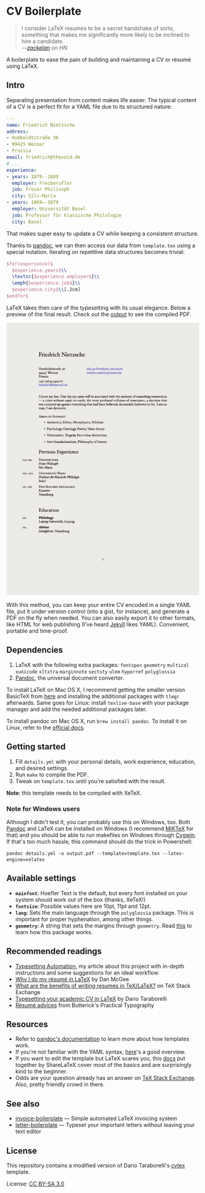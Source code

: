 # CV Boilerplate

> I consider LaTeX resumes to be a secret handshake of sorts, something that makes me significantly more likely to be inclined to hire a candidate.  
> &mdash;<cite>[zackelan](https://news.ycombinator.com/item?id=10452606)<cite> on HN

A boilerplate to ease the pain of building and maintaining a CV or résumé using LaTeX.

## Intro

Separating presentation from content makes life easier. The typical content of a CV is a perfect fit for a YAML file due to its structured nature:

```YAML
---
name: Friedrich Nietzsche
address:
- Humboldtstraße 36
- 99425 Weimar
- Prussia
email: friedrich@thevoid.de
# ...
experience:
- years: 1879--1889
  employer: Freiberufler
  job: Freier Philisoph
  city: Sils-Maria
- years: 1869–-1879
  employer: Universität Basel
  job: Professor für klassische Philologie
  city: Basel
```

That makes super easy to update a CV while keeping a consistent structure.

Thanks to [pandoc](http://pandoc.org/), we can then access our data from `template.tex` using a special notation. Iterating on repetitive data structures becomes trivial:

```latex
$for(experience)$
  $experience.years$\\
  \textsc{$experience.employer$}\\
  \emph{$experience.job$}\\
  $experience.city$\\[.2cm]
$endfor$
```

LaTeX takes then care of the typesetting with its usual elegance. Below a preview of the final result. Check out the [output](output.pdf) to see the compiled PDF.

![preview](preview.png)

With this method, you can keep your entire CV encoded in a single YAML file, put it under version control (into a gist, for instance), and generate a PDF on the fly when needed. You can also easily export it to other formats, like HTML for web publishing (I've heard [Jekyll](http://jekyllrb.com/) likes YAML). Convenient, portable and time-proof.

## Dependencies

1. LaTeX with the following extra packages: `fontspec` `geometry` `multicol` `xunicode` `xltxtra` `marginnote` `sectsty` `ulem` `hyperref` `polyglossia`
2. [Pandoc](http://pandoc.org/), the universal document converter.

To install LaTeX on Mac OS X, I recommend getting the smaller version BasicTeX from [here](https://tug.org/mactex/morepackages.html) and installing the additional packages with `tlmgr` afterwards. Same goes for Linux: install `texlive-base` with your package manager and add the needed additional packages later.

To install pandoc on Mac OS X, run `brew install pandoc`. To install it on Linux, refer to the [official docs](http://pandoc.org/installing.html).

## Getting started

1. Fill `details.yml` with your personal details, work experience, education, and desired settings.
2. Run `make` to compile the PDF.
3. Tweak on `template.tex` until you're satisfied with the result.

**Note**: this template needs to be compiled with XeTeX.

### Note for Windows users

Although I didn't test it, you can probably use this on Windows, too. Both [Pandoc](http://pandoc.org/installing.html) and LaTeX can be installed on Windows (I recommend [MiKTeX](http://miktex.org/) for that) and you should be able to run makefiles on Windows through [Cygwin](https://www.cygwin.com/). If that's too much hassle, this command should do the trick in Powershell:

    pandoc details.yml -o output.pdf --template=template.tex --latex-engine=xelatex

## Available settings

- **`mainfont`**: Hoefler Text is the default, but every font installed on your system should work out of the box (thanks, XeTeX!)
- **`fontsize`**: Possible values here are 10pt, 11pt and 12pt.
- **`lang`**: Sets the main language through the `polyglossia` package. This is important for proper hyphenation, among other things.
- **`geometry`**: A string that sets the margins through `geometry`. Read [this](https://www.sharelatex.com/learn/Page_size_and_margins) to learn how this package works.

## Recommended readings

- [Typesetting Automation](http://mrzool.cc/writing/typesetting-automation/), my article about this project with in-depth instructions and some suggestions for an ideal workflow.
- [Why I do my résumé in LaTeX](http://www.toofishes.net/blog/why-i-do-my-resume-latex/) by Dan McGee
- [What are the benefits of writing resumes in TeX/LaTeX?](http://tex.stackexchange.com/questions/11955/what-are-the-benefits-of-writing-resumes-in-tex-latex) on TeX Stack Exchange
- [Typesetting your academic CV in LaTeX](http://nitens.org/taraborelli/cvtex) by Dario Taraborelli
- [Résumé advices](http://practicaltypography.com/resumes.html) from Butterick's Practical Typography 

## Resources

- Refer to [pandoc's documentation](http://pandoc.org/demo/example9/templates.html) to learn more about how templates work.
- If you're not familiar with the YAML syntax, [here](http://learnxinyminutes.com/docs/yaml/)'s a good overview.
- If you want to edit the template but LaTeX scares you, this [docs](https://www.sharelatex.com/learn/Main_Page) put together by ShareLaTeX cover most of the basics and are surprisingly kind to the beginner.
- Odds are your question already has an answer on [TeX Stack Exchange](https://www.sharelatex.com/learn/Main_Page). Also, pretty friendly crowd in there.

## See also

- [invoice-boilerplate](https://github.com/mrzool/invoice-boilerplate) — Simple automated LaTeX invoicing system
- [letter-boilerplate](https://github.com/mrzool/letter-boilerplate) — Typeset your important letters without leaving your text editor

## License

This repository contains a modified version of Dario Taraborelli's [cvtex](https://github.com/dartar/cvtex) template.

License: [CC BY-SA 3.0](http://creativecommons.org/licenses/by-sa/3.0/)

